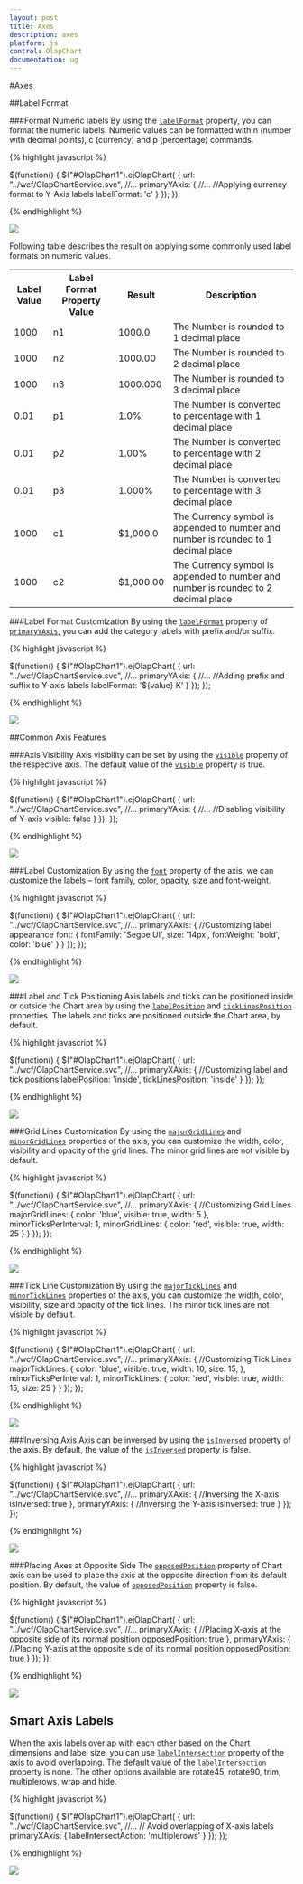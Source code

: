 ```yaml
---
layout: post
title: Axes
description: axes 
platform: js
control: OlapChart
documentation: ug
---
```


#Axes 

##Label Format

###Format Numeric labels
By using the [`labelFormat`](/js/api/ejchart#members:primaryyaxis-labelformat) property, you can format the numeric labels. Numeric values can be formatted with n (number with decimal points), c (currency) and p (percentage) commands.

{% highlight javascript %}

$(function()
{
    $("#OlapChart1").ejOlapChart(
    {
        url: "../wcf/OlapChartService.svc",
        //...
        primaryYAxis:
        {
            //... 
            //Applying currency format to Y-Axis labels
            labelFormat: 'c'
        }
    });
});


{% endhighlight %}

![](Chart-Axes_images/Chart-Axes_img1.png)

Following table describes the result on applying some commonly used label formats on numeric values.

<table>
<tr>
<th>
Label Value</th><th>
Label Format Property Value</th><th>
Result</th><th>
Description</th>
</tr>
<tr><td>
1000</td><td>
n1</td><td>    
1000.0</td><td>
The Number is rounded to 1 decimal place</td>
</tr>
<tr><td>
1000</td><td>
n2</td><td>    
1000.00</td><td>
The Number is rounded to 2 decimal place</td>
</tr>
<tr><td>
1000</td><td>
n3</td><td>    
1000.000</td><td>
The Number is rounded to 3 decimal place</td>
</tr>
<tr><td>
0.01</td><td>
p1</td><td>    
1.0%</td><td>
The Number is converted to percentage with 1 decimal place</td>
</tr>
<tr><td>
0.01</td><td>
p2</td><td>    
1.00%</td><td>
The Number is converted to percentage with 2 decimal place</td>
</tr>
<tr><td>
0.01</td><td>
p3</td><td>    
1.000%</td><td>
The Number is converted to percentage with 3 decimal place</td>
</tr>
<tr><td>
1000</td><td>
c1</td><td>    
$1,000.0</td><td>
The Currency symbol is appended to number and number is rounded to 1 decimal place</td>
</tr>
<tr><td>
1000</td><td>
c2</td><td>    
$1,000.00</td><td>
The Currency symbol is appended to number and number is rounded to 2 decimal place</td>
</tr>
</table>

###Label Format Customization 
By using the [`labelFormat`](/js/api/ejchart#members:primaryyaxis-labelformat) property of [`primaryYAxis`](/js/api/ejchart#members:primaryyaxis), you can add the category labels with prefix and/or suffix. 

{% highlight javascript %}

$(function()
{
    $("#OlapChart1").ejOlapChart(
    {
        url: "../wcf/OlapChartService.svc",
        //...
        primaryYAxis:
        {
            //... 
            //Adding prefix and suffix to Y-axis labels
            labelFormat: '${value} K'
        }
    });
});

{% endhighlight %}

![](Chart-Axes_images/Chart-Axes_img2.png)

##Common Axis Features

###Axis Visibility
Axis visibility can be set by using the [`visible`](/js/api/ejchart#members:primaryyaxis-visible) property of the respective axis. The default value of the [`visible`](/js/api/ejchart#members:primaryyaxis-visible) property is true.

{% highlight javascript %}

$(function()
{
    $("#OlapChart1").ejOlapChart(
    {
        url: "../wcf/OlapChartService.svc",
        //...
        primaryYAxis:
        {
            //... 
            //Disabling visibility of Y-axis
            visible: false
        }
    });
});

{% endhighlight %}

![](Chart-Axes_images/Chart-Axes_img3.png)

###Label Customization
By using the [`font`](/js/api/ejchart#members:primaryxaxis-font) property of the axis, we can customize the labels – font family, color, opacity, size and font-weight.

{% highlight javascript %}

$(function()
{
    $("#OlapChart1").ejOlapChart(
    {
        url: "../wcf/OlapChartService.svc",
        //... 
        primaryXAxis:
        {
            //Customizing label appearance
            font:
            {
                fontFamily: 'Segoe UI',
                size: '14px',
                fontWeight: 'bold',
                color: 'blue'
            }
        }
    });
});

{% endhighlight %}

![](Chart-Axes_images/Chart-Axes_img4.png)

###Label and Tick Positioning
Axis labels and ticks can be positioned inside or outside the Chart area by using the [`labelPosition`](/js/api/ejchart#members:primaryxaxis-labelposition) and [`tickLinesPosition`](/js/api/ejchart#members:primaryxaxis-ticklinesposition) properties. The labels and ticks are positioned outside the Chart area, by default.

{% highlight javascript %}

$(function()
{
    $("#OlapChart1").ejOlapChart(
    {
        url: "../wcf/OlapChartService.svc",
        //... 
        primaryXAxis:
        {
            //Customizing label and tick positions
            labelPosition: 'inside',
            tickLinesPosition: 'inside'
        }
    });
});

{% endhighlight %}

![](Chart-Axes_images/Chart-Axes_img5.png)

###Grid Lines Customization
By using the [`majorGridLines`](/js/api/ejchart#members:primaryxaxis-majorgridlines) and [`minorGridLines`](/js/api/ejchart#members:primaryxaxis-minorgridlines) properties of the axis, you can customize the width, color, visibility and opacity of the grid lines. The minor grid lines are not visible by default.

{% highlight javascript %}

$(function()
{
    $("#OlapChart1").ejOlapChart(
    {
        url: "../wcf/OlapChartService.svc",
        //... 
        primaryXAxis:
        {
            //Customizing Grid Lines
            majorGridLines:
            {
                color: 'blue',
                visible: true,
                width: 5
            },
            minorTicksPerInterval: 1,
            minorGridLines:
            {
                color: 'red',
                visible: true,
                width: 25
            }
        }
    });
});

{% endhighlight %}

![](Chart-Axes_images/Chart-Axes_img6.png)

###Tick Line Customization
By using the [`majorTickLines`](/js/api/ejchart#members:primaryxaxis-majorticklines) and [`minorTickLines`](/js/api/ejchart#members:primaryxaxis-minorgridlines) properties of the axis, you can customize the width, color, visibility, size and opacity of the tick lines. The minor tick lines are not visible by default.

{% highlight javascript %}

$(function()
{
    $("#OlapChart1").ejOlapChart(
    {
        url: "../wcf/OlapChartService.svc",
        //... 
        primaryXAxis:
        {
            //Customizing Tick Lines
            majorTickLines:
            {
                color: 'blue',
                visible: true,
                width: 10,
                size: 15,
            },
            minorTicksPerInterval: 1,
            minorTickLines:
            {
                color: 'red',
                visible: true,
                width: 15,
                size: 25
            }
        }
    });
});

{% endhighlight %}

![](Chart-Axes_images/Chart-Axes_img7.png)

###Inversing Axis
Axis can be inversed by using the [`isInversed`](/js/api/ejchart#members:primaryxaxis-isinversed) property of the axis. By default, the value of the [`isInversed`](/js/api/ejchart#members:primaryyaxis-isinversed) property is false.

{% highlight javascript %}

$(function()
{
    $("#OlapChart1").ejOlapChart(
    {
        url: "../wcf/OlapChartService.svc",
        //... 
        primaryXAxis:
        {
            //Inversing the X-axis
            isInversed: true
        },
        primaryYAxis:
        {
            //Inversing the Y-axis
            isInversed: true
        }
    });
});

{% endhighlight %}

![](Chart-Axes_images/Chart-Axes_img8.png)

###Placing Axes at Opposite Side
The [`opposedPosition`](/js/api/ejchart#members:primaryxaxis-opposedposition) property of Chart axis can be used to place the axis at the opposite direction from its default position. By default, the value of [`opposedPosition`](/js/api/ejchart#members:primaryyaxis-opposedposition) property is false.

{% highlight javascript %}

$(function()
{
    $("#OlapChart1").ejOlapChart(
    {
        url: "../wcf/OlapChartService.svc",
        //... 
        primaryXAxis:
        {
            //Placing X-axis at the opposite side of its normal position
            opposedPosition: true
        },
        primaryYAxis:
        {
            //Placing Y-axis at the opposite side of its normal position
            opposedPosition: true
        }
    });
});

{% endhighlight %}

![](Chart-Axes_images/Chart-Axes_img9.png)

## Smart Axis Labels

When the axis labels overlap with each other based on the Chart dimensions and label size, you can use [`labelIntersection`](/js/api/ejchart#members:primaryxaxis-labelintersectaction) property of the axis to avoid overlapping. The default value of the [`labelIntersection`](/js/api/ejchart#members:primaryxaxis-labelintersectaction) property is none. The other options available are rotate45, rotate90, trim, multiplerows, wrap and hide. 

{% highlight javascript %}

$(function()
{
    $("#OlapChart1").ejOlapChart(
    {
        url: "../wcf/OlapChartService.svc",
        //... 
        // Avoid overlapping of X-axis labels
        primaryXAxis:
        {
            labelIntersectAction: 'multiplerows'
        }
    });
});

{% endhighlight %}

![](Chart-Axes_images/Chart-Axes_img10.png)